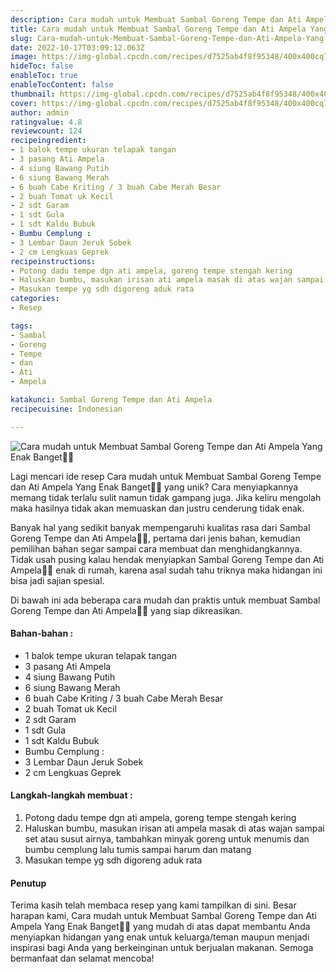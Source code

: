 ```yaml
---
description: Cara mudah untuk Membuat Sambal Goreng Tempe dan Ati Ampela Yang Enak Banget"
title: Cara mudah untuk Membuat Sambal Goreng Tempe dan Ati Ampela Yang Enak Banget
slug: Cara-mudah-untuk-Membuat-Sambal-Goreng-Tempe-dan-Ati-Ampela-Yang-Enak-Banget
date: 2022-10-17T03:09:12.063Z
image: https://img-global.cpcdn.com/recipes/d7525ab4f8f95348/400x400cq70/photo.jpg
hideToc: false
enableToc: true
enableTocContent: false
thumbnail: https://img-global.cpcdn.com/recipes/d7525ab4f8f95348/400x400cq70/photo.jpg
cover: https://img-global.cpcdn.com/recipes/d7525ab4f8f95348/400x400cq70/photo.jpg
author: admin
ratingvalue: 4.8
reviewcount: 124
recipeingredient:
- 1 balok tempe ukuran telapak tangan
- 3 pasang Ati Ampela
- 4 siung Bawang Putih
- 6 siung Bawang Merah
- 6 buah Cabe Kriting / 3 buah Cabe Merah Besar
- 2 buah Tomat uk Kecil
- 2 sdt Garam
- 1 sdt Gula
- 1 sdt Kaldu Bubuk
- Bumbu Cemplung :
- 3 Lembar Daun Jeruk Sobek
- 2 cm Lengkuas Geprek
recipeinstructions:
- Potong dadu tempe dgn ati ampela, goreng tempe stengah kering
- Haluskan bumbu, masukan irisan ati ampela masak di atas wajan sampai set atau susut airnya, tambahkan minyak goreng untuk menumis dan bumbu cemplung lalu tumis sampai harum dan matang
- Masukan tempe yg sdh digoreng aduk rata
categories:
- Resep

tags:
- Sambal
- Goreng
- Tempe
- dan
- Ati
- Ampela

katakunci: Sambal Goreng Tempe dan Ati Ampela
recipecuisine: Indonesian

---
```


![Cara mudah untuk Membuat Sambal Goreng Tempe dan Ati Ampela Yang Enak Banget👩‍🍳](https://img-global.cpcdn.com/recipes/d7525ab4f8f95348/400x400cq70/photo.jpg)

Lagi mencari ide resep Cara mudah untuk Membuat Sambal Goreng Tempe dan Ati Ampela Yang Enak Banget👩‍🍳 yang unik? Cara menyiapkannya memang tidak terlalu sulit namun tidak gampang juga. Jika keliru mengolah maka hasilnya tidak akan memuaskan dan justru cenderung tidak enak.

Banyak hal yang sedikit banyak mempengaruhi kualitas rasa dari Sambal Goreng Tempe dan Ati Ampela👩‍🍳, pertama dari jenis bahan, kemudian pemilihan bahan segar sampai cara membuat dan menghidangkannya. Tidak usah pusing kalau hendak menyiapkan Sambal Goreng Tempe dan Ati Ampela👩‍🍳 enak di rumah, karena asal sudah tahu triknya maka hidangan ini bisa jadi sajian spesial.

Di bawah ini ada beberapa cara mudah dan praktis untuk membuat Sambal Goreng Tempe dan Ati Ampela👩‍🍳 yang siap dikreasikan.

<!--inarticleads1-->

#### Bahan-bahan :

- 1 balok tempe ukuran telapak tangan
- 3 pasang Ati Ampela
- 4 siung Bawang Putih
- 6 siung Bawang Merah
- 6 buah Cabe Kriting / 3 buah Cabe Merah Besar
- 2 buah Tomat uk Kecil
- 2 sdt Garam
- 1 sdt Gula
- 1 sdt Kaldu Bubuk
- Bumbu Cemplung :
- 3 Lembar Daun Jeruk Sobek
- 2 cm Lengkuas Geprek

<!--inarticleads2-->

#### Langkah-langkah membuat :

1. Potong dadu tempe dgn ati ampela, goreng tempe stengah kering
1. Haluskan bumbu, masukan irisan ati ampela masak di atas wajan sampai set atau susut airnya, tambahkan minyak goreng untuk menumis dan bumbu cemplung lalu tumis sampai harum dan matang
1. Masukan tempe yg sdh digoreng aduk rata

#### Penutup

Terima kasih telah membaca resep yang kami tampilkan di sini. Besar harapan kami, Cara mudah untuk Membuat Sambal Goreng Tempe dan Ati Ampela Yang Enak Banget👩‍🍳 yang mudah di atas dapat membantu Anda menyiapkan hidangan yang enak untuk keluarga/teman maupun menjadi inspirasi bagi Anda yang berkeinginan untuk berjualan makanan. Semoga bermanfaat dan selamat mencoba!
